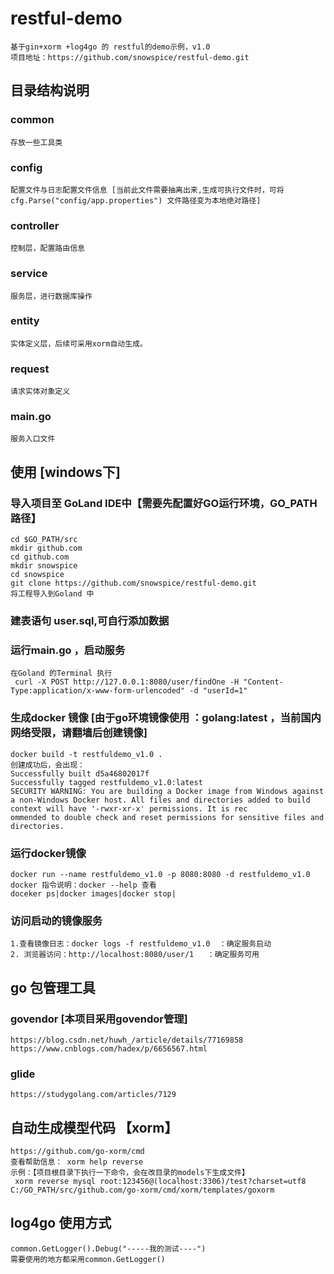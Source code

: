 # restful-demo
    基于gin+xorm +log4go 的 restful的demo示例，v1.0
    项目地址：https://github.com/snowspice/restful-demo.git
## 目录结构说明
### common
    存放一些工具类
### config
    配置文件与日志配置文件信息 [当前此文件需要抽离出来,生成可执行文件时，可将cfg.Parse("config/app.properties") 文件路径变为本地绝对路径]
### controller
    控制层，配置路由信息
### service
    服务层，进行数据库操作
### entity
    实体定义层，后续可采用xorm自动生成。
### request
    请求实体对象定义
### main.go
    服务入口文件
## 使用 [windows下]
### 导入项目至 GoLand IDE中【需要先配置好GO运行环境，GO_PATH路径】
    cd $GO_PATH/src
    mkdir github.com
    cd github.com
    mkdir snowspice
    cd snowspice
    git clone https://github.com/snowspice/restful-demo.git
    将工程导入到Goland 中
### 建表语句 user.sql,可自行添加数据
### 运行main.go ，启动服务
    在Goland 的Terminal 执行
     curl -X POST http://127.0.0.1:8080/user/findOne -H "Content-Type:application/x-www-form-urlencoded" -d "userId=1"

### 生成docker 镜像 [由于go环境镜像使用 ：golang:latest ，当前国内网络受限，请翻墙后创建镜像]
    docker build -t restfuldemo_v1.0 .
    创建成功后，会出现：
    Successfully built d5a46802017f
    Successfully tagged restfuldemo_v1.0:latest
    SECURITY WARNING: You are building a Docker image from Windows against a non-Windows Docker host. All files and directories added to build context will have '-rwxr-xr-x' permissions. It is rec
    ommended to double check and reset permissions for sensitive files and directories.

### 运行docker镜像
    docker run --name restfuldemo_v1.0 -p 8080:8080 -d restfuldemo_v1.0
    docker 指令说明：docker --help 查看
    doceker ps|docker images|docker stop|

### 访问启动的镜像服务
    1.查看镜像日志：docker logs -f restfuldemo_v1.0  ：确定服务启动
    2. 浏览器访问：http://localhost:8080/user/1   ：确定服务可用


## go 包管理工具

### govendor [本项目采用govendor管理]
    https://blog.csdn.net/huwh_/article/details/77169858
    https://www.cnblogs.com/hadex/p/6656567.html

### glide
    https://studygolang.com/articles/7129

## 自动生成模型代码 【xorm】
    https://github.com/go-xorm/cmd
    查看帮助信息： xorm help reverse
    示例：【项目根目录下执行一下命令，会在改目录的models下生成文件】
     xorm reverse mysql root:123456@(localhost:3306)/test?charset=utf8  C:/GO_PATH/src/github.com/go-xorm/cmd/xorm/templates/goxorm

## log4go 使用方式
    common.GetLogger().Debug("-----我的测试----")
    需要使用的地方都采用common.GetLogger()














